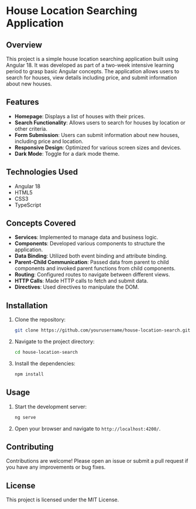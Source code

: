 
# House Location Searching Application

## Overview

This project is a simple house location searching application built using Angular 18. It was developed as part of a two-week intensive learning period to grasp basic Angular concepts. The application allows users to search for houses, view details including price, and submit information about new houses.

## Features

- **Homepage**: Displays a list of houses with their prices.
- **Search Functionality**: Allows users to search for houses by location or other criteria.
- **Form Submission**: Users can submit information about new houses, including price and location.
- **Responsive Design**: Optimized for various screen sizes and devices.
- **Dark Mode**: Toggle for a dark mode theme.

## Technologies Used

- Angular 18
- HTML5
- CSS3
- TypeScript
	
## Concepts Covered

- **Services**: Implemented to manage data and business logic.
- **Components**: Developed various components to structure the application.
- **Data Binding**: Utilized both event binding and attribute binding.
- **Parent-Child Communication**: Passed data from parent to child components and invoked parent functions from child components.
- **Routing**: Configured routes to navigate between different views.
- **HTTP Calls**: Made HTTP calls to fetch and submit data.
- **Directives**: Used directives to manipulate the DOM.

## Installation

1. Clone the repository:
   ```sh
   git clone https://github.com/yourusername/house-location-search.git
   ```
2. Navigate to the project directory:
   ```sh
   cd house-location-search
   ```
3. Install the dependencies:
   ```sh
   npm install
   ```

## Usage

1. Start the development server:
   ```sh
   ng serve
   ```
2. Open your browser and navigate to `http://localhost:4200/`.

## Contributing

Contributions are welcome! Please open an issue or submit a pull request if you have any improvements or bug fixes.

## License

This project is licensed under the MIT License.

